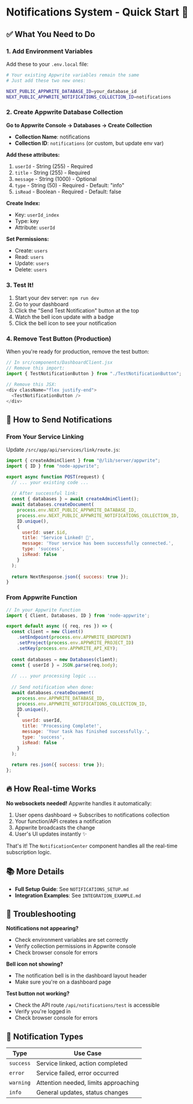 # Notifications System - Quick Start 🚀

## ✅ What You Need to Do

### 1. Add Environment Variables

Add these to your `.env.local` file:

```bash
# Your existing Appwrite variables remain the same
# Just add these two new ones:

NEXT_PUBLIC_APPWRITE_DATABASE_ID=your_database_id
NEXT_PUBLIC_APPWRITE_NOTIFICATIONS_COLLECTION_ID=notifications
```

### 2. Create Appwrite Database Collection

**Go to Appwrite Console → Databases → Create Collection**

- **Collection Name**: notifications
- **Collection ID**: `notifications` (or custom, but update env var)

**Add these attributes:**

1. `userId` - String (255) - Required
2. `title` - String (255) - Required
3. `message` - String (1000) - Optional
4. `type` - String (50) - Required - Default: "info"
5. `isRead` - Boolean - Required - Default: false

**Create Index:**
- Key: `userId_index`
- Type: key
- Attribute: `userId`

**Set Permissions:**
- Create: `users`
- Read: `users`
- Update: `users`
- Delete: `users`

### 3. Test It!

1. Start your dev server: `npm run dev`
2. Go to your dashboard
3. Click the "Send Test Notification" button at the top
4. Watch the bell icon update with a badge
5. Click the bell icon to see your notification

### 4. Remove Test Button (Production)

When you're ready for production, remove the test button:

```javascript
// In src/components/DashboardClient.jsx
// Remove this import:
import { TestNotificationButton } from "./TestNotificationButton";

// Remove this JSX:
<div className="flex justify-end">
  <TestNotificationButton />
</div>
```

## 🎯 How to Send Notifications

### From Your Service Linking

Update `/src/app/api/services/link/route.js`:

```javascript
import { createAdminClient } from "@/lib/server/appwrite";
import { ID } from "node-appwrite";

export async function POST(request) {
  // ... your existing code ...
  
  // After successful link:
  const { databases } = await createAdminClient();
  await databases.createDocument(
    process.env.NEXT_PUBLIC_APPWRITE_DATABASE_ID,
    process.env.NEXT_PUBLIC_APPWRITE_NOTIFICATIONS_COLLECTION_ID,
    ID.unique(),
    {
      userId: user.$id,
      title: 'Service Linked! 🎉',
      message: 'Your service has been successfully connected.',
      type: 'success',
      isRead: false
    }
  );
  
  return NextResponse.json({ success: true });
}
```

### From Appwrite Function

```javascript
// In your Appwrite Function
import { Client, Databases, ID } from 'node-appwrite';

export default async ({ req, res }) => {
  const client = new Client()
    .setEndpoint(process.env.APPWRITE_ENDPOINT)
    .setProject(process.env.APPWRITE_PROJECT_ID)
    .setKey(process.env.APPWRITE_API_KEY);
    
  const databases = new Databases(client);
  const { userId } = JSON.parse(req.body);
  
  // ... your processing logic ...
  
  // Send notification when done:
  await databases.createDocument(
    process.env.APPWRITE_DATABASE_ID,
    process.env.APPWRITE_NOTIFICATIONS_COLLECTION_ID,
    ID.unique(),
    {
      userId: userId,
      title: 'Processing Complete!',
      message: 'Your task has finished successfully.',
      type: 'success',
      isRead: false
    }
  );
  
  return res.json({ success: true });
};
```

## 🔥 How Real-time Works

**No websockets needed!** Appwrite handles it automatically:

1. User opens dashboard → Subscribes to notifications collection
2. Your function/API creates a notification
3. Appwrite broadcasts the change
4. User's UI updates instantly ✨

That's it! The `NotificationCenter` component handles all the real-time subscription logic.

## 📚 More Details

- **Full Setup Guide**: See `NOTIFICATIONS_SETUP.md`
- **Integration Examples**: See `INTEGRATION_EXAMPLE.md`

## 🐛 Troubleshooting

**Notifications not appearing?**
- Check environment variables are set correctly
- Verify collection permissions in Appwrite console
- Check browser console for errors

**Bell icon not showing?**
- The notification bell is in the dashboard layout header
- Make sure you're on a dashboard page

**Test button not working?**
- Check the API route `/api/notifications/test` is accessible
- Verify you're logged in
- Check browser console for errors

## 🎨 Notification Types

| Type | Use Case |
|------|----------|
| `success` | Service linked, action completed |
| `error` | Service failed, error occurred |
| `warning` | Attention needed, limits approaching |
| `info` | General updates, status changes |

